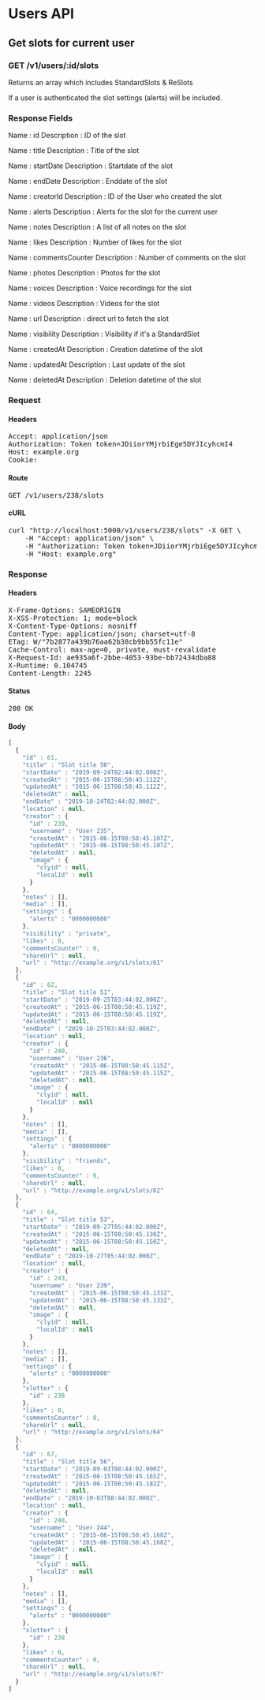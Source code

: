 # Users API

## Get slots for current user

### GET /v1/users/:id/slots

Returns an array which includes StandardSlots &amp; ReSlots

If a user is authenticated the slot settings (alerts) will be included.

### Response Fields

Name : id
Description : ID of the slot

Name : title
Description : Title of the slot

Name : startDate
Description : Startdate of the slot

Name : endDate
Description : Enddate of the slot

Name : creatorId
Description : ID of the User who created the slot

Name : alerts
Description : Alerts for the slot for the current user

Name : notes
Description : A list of all notes on the slot

Name : likes
Description : Number of likes for the slot

Name : commentsCounter
Description : Number of comments on the slot

Name : photos
Description : Photos for the slot

Name : voices
Description : Voice recordings for the slot

Name : videos
Description : Videos for the slot

Name : url
Description : direct url to fetch the slot

Name : visibility
Description : Visibility if it&#39;s a StandardSlot

Name : createdAt
Description : Creation datetime of the slot

Name : updatedAt
Description : Last update of the slot

Name : deletedAt
Description : Deletion datetime of the slot

### Request

#### Headers

<pre>Accept: application/json
Authorization: Token token=JDiiorYMjrbiEge5DYJIcyhcmI4
Host: example.org
Cookie: </pre>

#### Route

<pre>GET /v1/users/238/slots</pre>

#### cURL

<pre class="request">curl &quot;http://localhost:5000/v1/users/238/slots&quot; -X GET \
	-H &quot;Accept: application/json&quot; \
	-H &quot;Authorization: Token token=JDiiorYMjrbiEge5DYJIcyhcmI4&quot; \
	-H &quot;Host: example.org&quot;</pre>

### Response

#### Headers

<pre>X-Frame-Options: SAMEORIGIN
X-XSS-Protection: 1; mode=block
X-Content-Type-Options: nosniff
Content-Type: application/json; charset=utf-8
ETag: W/&quot;7b2877a439b76aa62b38cb9bb55fc11e&quot;
Cache-Control: max-age=0, private, must-revalidate
X-Request-Id: ae935a6f-2bbe-4053-93be-bb72434dba88
X-Runtime: 0.104745
Content-Length: 2245</pre>

#### Status

<pre>200 OK</pre>

#### Body

```javascript
[
  {
    "id" : 61,
    "title" : "Slot title 50",
    "startDate" : "2019-09-24T02:44:02.000Z",
    "createdAt" : "2015-06-15T08:50:45.112Z",
    "updatedAt" : "2015-06-15T08:50:45.112Z",
    "deletedAt" : null,
    "endDate" : "2019-10-24T02:44:02.000Z",
    "location" : null,
    "creator" : {
      "id" : 239,
      "username" : "User 235",
      "createdAt" : "2015-06-15T08:50:45.107Z",
      "updatedAt" : "2015-06-15T08:50:45.107Z",
      "deletedAt" : null,
      "image" : {
        "clyid" : null,
        "localId" : null
      }
    },
    "notes" : [],
    "media" : [],
    "settings" : {
      "alerts" : "0000000000"
    },
    "visibility" : "private",
    "likes" : 0,
    "commentsCounter" : 0,
    "shareUrl" : null,
    "url" : "http://example.org/v1/slots/61"
  },
  {
    "id" : 62,
    "title" : "Slot title 51",
    "startDate" : "2019-09-25T03:44:02.000Z",
    "createdAt" : "2015-06-15T08:50:45.119Z",
    "updatedAt" : "2015-06-15T08:50:45.119Z",
    "deletedAt" : null,
    "endDate" : "2019-10-25T03:44:02.000Z",
    "location" : null,
    "creator" : {
      "id" : 240,
      "username" : "User 236",
      "createdAt" : "2015-06-15T08:50:45.115Z",
      "updatedAt" : "2015-06-15T08:50:45.115Z",
      "deletedAt" : null,
      "image" : {
        "clyid" : null,
        "localId" : null
      }
    },
    "notes" : [],
    "media" : [],
    "settings" : {
      "alerts" : "0000000000"
    },
    "visibility" : "friends",
    "likes" : 0,
    "commentsCounter" : 0,
    "shareUrl" : null,
    "url" : "http://example.org/v1/slots/62"
  },
  {
    "id" : 64,
    "title" : "Slot title 53",
    "startDate" : "2019-09-27T05:44:02.000Z",
    "createdAt" : "2015-06-15T08:50:45.130Z",
    "updatedAt" : "2015-06-15T08:50:45.150Z",
    "deletedAt" : null,
    "endDate" : "2019-10-27T05:44:02.000Z",
    "location" : null,
    "creator" : {
      "id" : 243,
      "username" : "User 239",
      "createdAt" : "2015-06-15T08:50:45.133Z",
      "updatedAt" : "2015-06-15T08:50:45.133Z",
      "deletedAt" : null,
      "image" : {
        "clyid" : null,
        "localId" : null
      }
    },
    "notes" : [],
    "media" : [],
    "settings" : {
      "alerts" : "0000000000"
    },
    "slotter" : {
      "id" : 238
    },
    "likes" : 0,
    "commentsCounter" : 0,
    "shareUrl" : null,
    "url" : "http://example.org/v1/slots/64"
  },
  {
    "id" : 67,
    "title" : "Slot title 56",
    "startDate" : "2019-09-03T08:44:02.000Z",
    "createdAt" : "2015-06-15T08:50:45.165Z",
    "updatedAt" : "2015-06-15T08:50:45.182Z",
    "deletedAt" : null,
    "endDate" : "2019-10-03T08:44:02.000Z",
    "location" : null,
    "creator" : {
      "id" : 248,
      "username" : "User 244",
      "createdAt" : "2015-06-15T08:50:45.168Z",
      "updatedAt" : "2015-06-15T08:50:45.168Z",
      "deletedAt" : null,
      "image" : {
        "clyid" : null,
        "localId" : null
      }
    },
    "notes" : [],
    "media" : [],
    "settings" : {
      "alerts" : "0000000000"
    },
    "slotter" : {
      "id" : 238
    },
    "likes" : 0,
    "commentsCounter" : 0,
    "shareUrl" : null,
    "url" : "http://example.org/v1/slots/67"
  }
]
```
